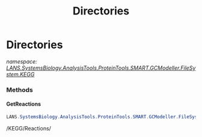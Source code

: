 ﻿---
title: Directories
---

# Directories
_namespace: [LANS.SystemsBiology.AnalysisTools.ProteinTools.SMART.GCModeller.FileSystem.KEGG](N-LANS.SystemsBiology.AnalysisTools.ProteinTools.SMART.GCModeller.FileSystem.KEGG.html)_





### Methods

#### GetReactions
```csharp
LANS.SystemsBiology.AnalysisTools.ProteinTools.SMART.GCModeller.FileSystem.KEGG.Directories.GetReactions
```
/KEGG/Reactions/


